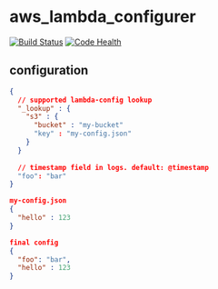 # aws_lambda_configurer

[![Build Status](https://travis-ci.org/ImmobilienScout24/aws-lambda-configurer.svg?branch=master)](https://travis-ci.org/ImmobilienScout24/aws-lambda-configurer)
[![Code Health](https://landscape.io/github/ImmobilienScout24/aws-lambda-configurer/master/landscape.svg?style=flat)](https://landscape.io/github/ImmobilienScout24/aws-lambda-configurer/master)

## configuration

```json
{
  // supported lambda-config lookup
  "_lookup" : {
    "s3" : {
      "bucket" : "my-bucket"
      "key" : "my-config.json"
    }
  }
  
  // timestamp field in logs. default: @timestamp
  "foo": "bar" 
}

my-config.json
{
  "hello" : 123
}

final config
{
  "foo": "bar", 
  "hello" : 123
}

